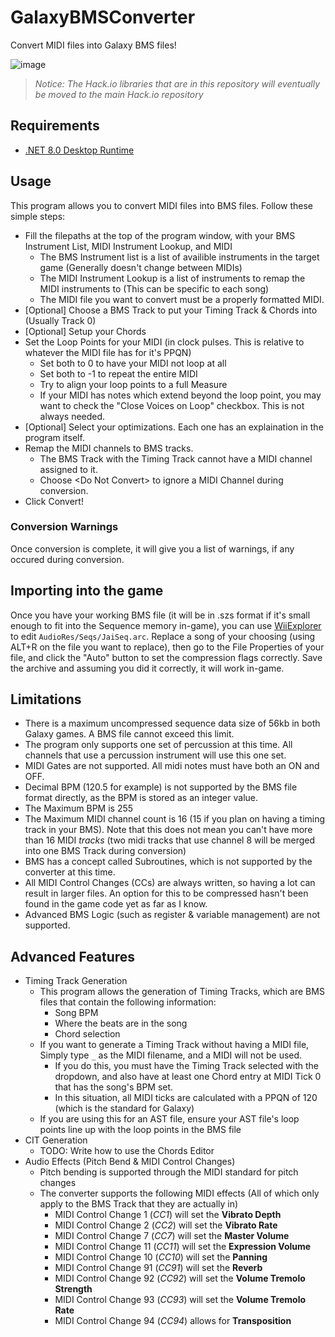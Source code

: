 # GalaxyBMSConverter
Convert MIDI files into Galaxy BMS files!

![image](https://github.com/user-attachments/assets/f8e2b291-8be0-4c44-a30e-bfbb0177aad1)

> *Notice: The Hack.io libraries that are in this repository will eventually be moved to the main Hack.io repository*

## Requirements
- [.NET 8.0 Desktop Runtime](https://dotnet.microsoft.com/en-us/download/dotnet/8.0)

## Usage
This program allows you to convert MIDI files into BMS files. Follow these simple steps:

- Fill the filepaths at the top of the program window, with your BMS Instrument List, MIDI Instrument Lookup, and MIDI
  - The BMS Instrument list is a list of availible instruments in the target game (Generally doesn't change between MIDIs)
  - The MIDI Instrument Lookup is a list of instruments to remap the MIDI instruments to (This can be specific to each song)
  - The MIDI file you want to convert must be a properly formatted MIDI.
- \[Optional\] Choose a BMS Track to put your Timing Track & Chords into (Usually Track 0)
- \[Optional\] Setup your Chords
- Set the Loop Points for your MIDI (in clock pulses. This is relative to whatever the MIDI file has for it's PPQN)
  - Set both to 0 to have your MIDI not loop at all
  - Set both to -1 to repeat the entire MIDI
  - Try to align your loop points to a full Measure
  - If your MIDI has notes which extend beyond the loop point, you may want to check the "Close Voices on Loop" checkbox. This is not always needed.
- \[Optional\] Select your optimizations. Each one has an explaination in the program itself.
- Remap the MIDI channels to BMS tracks.
  - The BMS Track with the Timing Track cannot have a MIDI channel assigned to it.
  - Choose \<Do Not Convert\> to ignore a MIDI Channel during conversion.
- Click Convert!

### Conversion Warnings
Once conversion is complete, it will give you a list of warnings, if any occured during conversion.

## Importing into the game
Once you have your working BMS file (it will be in .szs format if it's small enough to fit into the Sequence memory in-game), you can use [WiiExplorer](https://github.com/SuperHackio/WiiExplorer) to edit `AudioRes/Seqs/JaiSeq.arc`. Replace a song of your choosing (using ALT+R on the file you want to replace), then go to the File Properties of your file, and click the "Auto" button to set the compression flags correctly. Save the archive and assuming you did it correctly, it will work in-game.

## Limitations
- There is a maximum uncompressed sequence data size of 56kb in both Galaxy games. A BMS file cannot exceed this limit.
- The program only supports one set of percussion at this time. All channels that use a percussion instrument will use this one set.
- MIDI Gates are not supported. All midi notes must have both an ON and OFF.
- Decimal BPM (120.5 for example) is not supported by the BMS file format directly, as the BPM is stored as an integer value.
- The Maximum BPM is 255
- The Maximum MIDI channel count is 16 (15 if you plan on having a timing track in your BMS). Note that this does not mean you can't have more than 16 MIDI *tracks* (two midi tracks that use channel 8 will be merged into one BMS Track during conversion)
- BMS has a concept called Subroutines, which is not supported by the converter at this time.
- All MIDI Control Changes (CCs) are always written, so having a lot can result in larger files. An option for this to be compressed hasn't been found in the game code yet as far as I know.
- Advanced BMS Logic (such as register & variable management) are not supported.

## Advanced Features
- Timing Track Generation
  - This program allows the generation of Timing Tracks, which are BMS files that contain the following information:
    - Song BPM
    - Where the beats are in the song
    - Chord selection
  - If you want to generate a Timing Track without having a MIDI file, Simply type `_` as the MIDI filename, and a MIDI will not be used.
    - If you do this, you must have the Timing Track selected with the dropdown, and also have at least one Chord entry at MIDI Tick 0 that has the song's BPM set.
    - In this situation, all MIDI ticks are calculated with a PPQN of 120 (which is the standard for Galaxy)
  - If you are using this for an AST file, ensure your AST file's loop points line up with the loop points in the BMS file
- CIT Generation
  - TODO: Write how to use the Chords Editor
- Audio Effects (Pitch Bend & MIDI Control Changes)
  - Pitch bending is supported through the MIDI standard for pitch changes
  - The converter supports the following MIDI effects (All of which only apply to the BMS Track that they are actually in)
    - MIDI Control Change 1 (*CC1*) will set the **Vibrato Depth**
    - MIDI Control Change 2 (*CC2*) will set the **Vibrato Rate**
    - MIDI Control Change 7 (*CC7*) will set the **Master Volume**
    - MIDI Control Change 11 (*CC11*) will set the **Expression Volume**
    - MIDI Control Change 10 (*CC10*) will set the **Panning**
    - MIDI Control Change 91 (*CC91*) will set the **Reverb**
    - MIDI Control Change 92 (*CC92*) will set the **Volume Tremolo Strength**
    - MIDI Control Change 93 (*CC93*) will set the **Volume Tremolo Rate**
    - MIDI Control Change 94 (*CC94*) allows for **Transposition**
